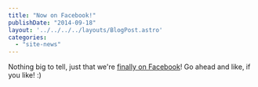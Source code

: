 ```yaml
---
title: "Now on Facebook!"
publishDate: "2014-09-18"
layout: '../../../../layouts/BlogPost.astro'
categories: 
  - "site-news"
---
```


Nothing big to tell, just that we're [finally on Facebook](https://www.facebook.com/settlers2.net)! Go ahead and like, if you like! :)
